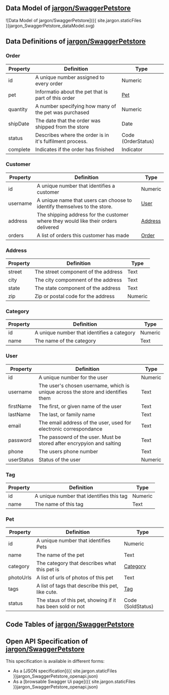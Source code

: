 


## Data Model of [jargon/SwaggerPetstore](/user/jargon/SwaggerPetstore/v/0.0.2)

![Data Model of jargon/SwaggerPetstore]({{ site.jargon.staticFiles }}jargon_SwaggerPetstore_dataModel.svg)
## Data Definitions of [jargon/SwaggerPetstore](/user/jargon/SwaggerPetstore/v/0.0.2)

### Order

Property | Definition | Type
--- | --- | ---
id | A unique number assigned to every order | Numeric
pet | Informatio about the pet that is part of this order | [Pet](#pet)
quantity | A number specifying how many of the pet was purchased | Numeric
shipDate | The date that the order was shipped from the store | Date
status | Describes where the order is in it's fulfilment process. | Code (OrderStatus)
complete | Indicates if the order has finished | Indicator


### Customer

Property | Definition | Type
--- | --- | ---
id | A unique number that identifies a customer | Numeric
username | A unique name that users can choose to identify themselves to the store. | [User](#user)
address | The shipping address for the customer where they would like their orders delivered | [Address](#address)
orders | A list of orders this customer has made | [Order](#order)


### Address

Property | Definition | Type
--- | --- | ---
street | The street component of the address | Text
city | The city compomnent of the address | Text
state | The state component of the address | Text
zip | Zip or postal code for the address | Numeric


### Category

Property | Definition | Type
--- | --- | ---
id | A unique number that identifies a category | Numeric
name | The name of the category | Text


### User

Property | Definition | Type
--- | --- | ---
id | A unique number for the user | Numeric
username | The user's chosen username, which is unique across the store and identifies them | Text
firstName | The first, or given name of the user | Text
lastName | The last, or family name | Text
email | The email address of the user, used for electronic correspondance | Text
password | The passowrd of the user. Must be stored after encrypyion and salting | Text
phone | The users phone number | Text
userStatus | Status of the user | Numeric


### Tag

Property | Definition | Type
--- | --- | ---
id | A unique number that identifies this tag | Numeric
name | The name of this tag | Text


### Pet

Property | Definition | Type
--- | --- | ---
id | A unique number that identifies Pets | Numeric
name | The name of the pet | Text
category | The category that describes what this pet is | [Category](#category)
photoUrls | A list of urls of photos of this pet | Text
tags | A list of tags that describe this pet, like cute. | [Tag](#tag)
status | The staus of this pet, showing if it has been sold or not | Code (SoldStatus)


## Code Tables of [jargon/SwaggerPetstore](/user/jargon/SwaggerPetstore/v/0.0.2)





## Open API Specification of [jargon/SwaggerPetstore](/user/jargon/SwaggerPetstore/v/0.0.2)

This specification is available in different forms:
- As a [JSON specification]({{ site.jargon.staticFiles }}jargon_SwaggerPetstore_openapi.json)
- As a [browsable Swagger Ui page]({{ site.jargon.staticFiles }}jargon_SwaggerPetstore_openapi.json)

